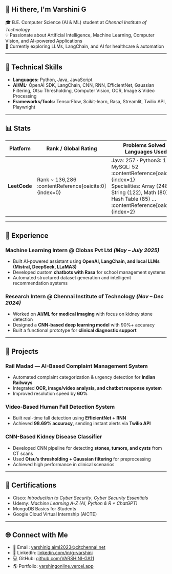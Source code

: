 ## 👋 Hi there, I'm Varshini G  

🎓 B.E. Computer Science (AI & ML) student at *Chennai Institute of Technology*  
💡 Passionate about Artificial Intelligence, Machine Learning, Computer Vision, and AI-powered Applications  
🌱 Currently exploring LLMs, LangChain, and AI for healthcare & automation  

---

## 🔧 Technical Skills  
- **Languages:** Python, Java, JavaScript  
- **AI/ML:** OpenAI SDK, LangChain, CNN, RNN, EfficientNet, Gaussian Filtering, Otsu Thresholding, Computer Vision, OCR, Image & Video Processing  
- **Frameworks/Tools:** TensorFlow, Scikit-learn, Rasa, Streamlit, Twilio API, Playwright  

---

## 📊 Stats  

| Platform   | Rank / Global Rating             | Problems Solved / Languages Used                                      | Contest Participation        |
|-------------|------------------------------------|------------------------------------------------------------------------|-------------------------------|
| **LeetCode** | Rank ~ 136,286 :contentReference[oaicite:0]{index=0} | Java: 257 · Python3: 158 · MySQL: 52 :contentReference[oaicite:1]{index=1} <br>Specialities: Array (248), String (122), Math (80), Hash Table (85) … :contentReference[oaicite:2]{index=2} | Contest Rating 1,535 · Attended 56 contests :contentReference[oaicite:3]{index=3} |

---

## 💼 Experience  

### Machine Learning Intern @ Clobas Pvt Ltd *(May – July 2025)*  
- Built AI-powered assistant using **OpenAI, LangChain, and local LLMs (Mistral, DeepSeek, LLaMA3)**  
- Developed custom **chatbots with Rasa** for school management systems  
- Automated structured dataset generation and intelligent recommendation systems  

### Research Intern @ Chennai Institute of Technology *(Nov – Dec 2024)*  
- Worked on **AI/ML for medical imaging** with focus on kidney stone detection  
- Designed a **CNN-based deep learning model** with 90%+ accuracy  
- Built a functional prototype for **clinical diagnostic support**  

---

## 🚀 Projects  

### Rail Madad — AI-Based Complaint Management System  
- Automated complaint categorization & urgency detection for **Indian Railways**  
- Integrated **OCR, image/video analysis, and chatbot response system**  
- Improved resolution speed by **60%**  

### Video-Based Human Fall Detection System  
- Built real-time fall detection using **EfficientNet + RNN**  
- Achieved **98.69% accuracy**, sending instant alerts via **Twilio API**  

### CNN-Based Kidney Disease Classifier  
- Developed CNN pipeline for detecting **stones, tumors, and cysts** from CT scans  
- Used **Otsu’s thresholding + Gaussian filtering** for preprocessing  
- Achieved high performance in clinical scenarios  

---

## 📜 Certifications  
- Cisco: *Introduction to Cyber Security*, *Cyber Security Essentials*  
- Udemy: *Machine Learning A-Z (AI, Python & R + ChatGPT)*  
- MongoDB Basics for Students  
- Google Cloud Virtual Internship (AICTE)  

---

## 🌐 Connect with Me  
- 📧 Email: [varshinig.aiml2023@citchennai.net](mailto:varshinig.aiml2023@citchennai.net)  
- 💼 LinkedIn: [linkedin.com/in/g-varshini](https://www.linkedin.com/in/g-varshini/)  
- 💻 GitHub: [github.com/VARSHINI-GA11](https://github.com/VARSHINI-GA11)  
- 🌎 Portfolio: [varshingonline.vercel.app](https://varshingonline.vercel.app/)  
